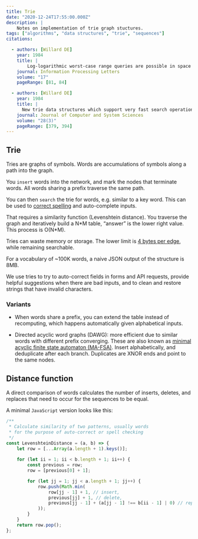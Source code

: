 ```yaml
---
title: Trie
date: "2020-12-24T17:55:00.000Z"
description: |
    Notes on implementation of trie graph stuctures.
tags: ["algorithms", "data structures", "trie", "sequences"]
citations:

  - authors: [Willard DE]
    year: 1984
    title: |
        Log-logarithmic worst-case range queries are possible in space Θ(n)
    journal: Information Processing Letters
    volume: "17"
    pageRange: [81, 84]

  - authors: [Willard DE]
    year: 1984
    title: |
      New trie data structures which support very fast search operations
    journal: Journal of Computer and System Sciences
    volume: "28(3)"
    pageRange: [379, 394]
---
```


## Trie

Tries are graphs of symbols. Words are accumulations of symbols along a path into the graph.

You `insert` words into the network, and mark the nodes that terminate words. All words sharing a prefix traverse the same path. 

You can then `search` the trie for words, e.g. similar to a key word. This can be used to [correct spelling](http://norvig.com/spell-correct.html) and auto-complete inputs. 

That requires a similarity function (Levenshtein distance). You traverse the graph and iteratively build a N\*M table, “answer” is the lower right value. This process is O(N\*M). 

Tries can waste memory or storage. The lower limit is [4 bytes per edge](http://www.wutka.com/dawg.html), while remaining searchable.

For a vocabulary of ~100K words, a naive JSON output of the structure is 8MB.

We use tries to try to auto-correct fields in forms and API requests, provide helpful suggestions when there are bad inputs, and to clean and restore strings that have invalid characters. 

### Variants
* When words share a prefix, you can extend the table instead of recomputing, which happens automatically given alphabetical inputs. 

* Directed acyclic word graphs (DAWG): more efficient due to similar words with different prefix converging. These are also known as [minimal acyclic finite state automaton (MA-FSA)](https://www.aclweb.org/anthology/J00-1002.pdf). Insert alphabetically, and deduplicate after each branch. Duplicates are XNOR ends and point to the same nodes. 


## Distance function

A direct comparison of words calculates the number of inserts, deletes, and replaces that need to occur for the sequences to be equal. 

A minimal `JavaScript` version looks like this:

```JavaScript
/**
 * Calculate similarity of two patterns, usually words
 * for the purpose of auto-correct or spell checking
 */
const LevenshteinDistance = (a, b) => {
    let row = [...Array(a.length + 1).keys()];
   
    for (let ii = 1; ii < b.length + 1; ii++) {
        const previous = row;
        row = [previous[0] + 1];

        for (let jj = 1; jj < a.length + 1; jj++) {
            row.push(Math.min(
                row[jj - 1] + 1, // insert, 
                previous[jj] + 1, // delete, 
                previous[jj - 1] + (a[jj - 1] !== b[ii - 1] | 0) // replace
            ));
        }
    }
    return row.pop();
};
```